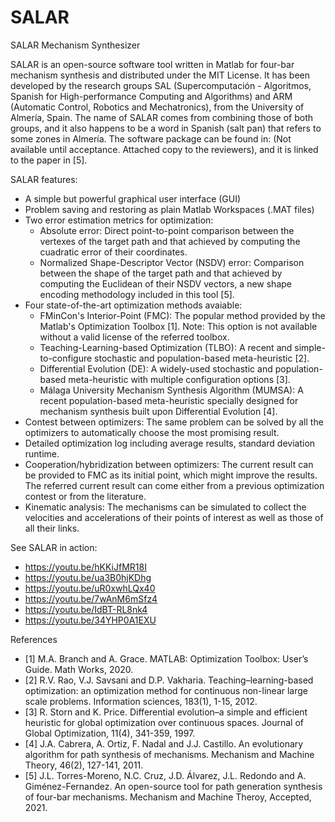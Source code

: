 # SALAR
SALAR Mechanism Synthesizer

SALAR is an open-source software tool written in Matlab for four-bar mechanism synthesis and distributed under the MIT License. It has been developed by the research groups SAL (Supercomputación - Algoritmos, Spanish for High-performance Computing and Algorithms) and ARM (Automatic Control, Robotics and Mechatronics), from the University of Almería, Spain. The name of SALAR comes from combining those of both groups, and it also happens to be a word in Spanish (salt pan) that refers to some zones in Almería. The software package can be found in: (Not available until acceptance. Attached copy to the reviewers), and it is linked to the paper in [5].

SALAR features:

- A simple but powerful graphical user interface (GUI)
- Problem saving and restoring as plain Matlab Workspaces (.MAT files)
- Two error estimation metrics for optimization:
  - Absolute error: Direct point-to-point comparison between the vertexes of the target path and that achieved by computing the cuadratic error of their coordinates.
  - Normalized Shape-Descriptor Vector (NSDV) error: Comparison between the shape of the target path and that achieved by computing the Euclidean of their NSDV vectors, a new shape encoding methodology included in this tool [5].
- Four state-of-the-art optimization methods avaiable:
  - FMinCon's Interior-Point (FMC): The popular method provided by the Matlab's Optimization Toolbox [1]. Note: This option is not available without a valid license of the referred toolbox.
  - Teaching-Learning-based Optimization (TLBO): A recent and simple-to-configure stochastic and population-based meta-heuristic [2].
  - Differential Evolution (DE): A widely-used stochastic and population-based meta-heuristic with multiple configuration options [3].
  - Málaga University Mechanism Synthesis Algorithm (MUMSA): A recent population-based meta-heuristic specially designed for mechanism synthesis built upon Differential Evolution [4].
- Contest between optimizers: The same problem can be solved by all the optimizers to automatically choose the most promising result.
- Detailed optimization log including average results, standard deviation runtime.
- Cooperation/hybridization between optimizers: The current result can be provided to FMC as its initial point, which might improve the results. The referred current result can come either from a previous optimization contest or from the literature.
- Kinematic analysis: The mechanisms can be simulated to collect the velocities and accelerations of their points of interest as well as those of all their links.

See SALAR in action:

- https://youtu.be/hKKiJfMR18I
- https://youtu.be/ua3B0hjKDhg
- https://youtu.be/uR0xwhLQx40
- https://youtu.be/7wAnM6mSfz4
- https://youtu.be/IdBT-RL8nk4
- https://youtu.be/34YHP0A1EXU

References

* [1] M.A. Branch and A. Grace. MATLAB: Optimization Toolbox: User’s Guide. Math Works, 2020.
* [2] R.V. Rao, V.J. Savsani and D.P. Vakharia. Teaching–learning-based optimization: an optimization method for continuous non-linear large scale problems. Information sciences, 183(1), 1-15, 2012.
* [3] R. Storn and K. Price. Differential evolution–a simple and efficient heuristic for global optimization over continuous spaces. Journal of Global Optimization, 11(4), 341-359, 1997.
* [4] J.A. Cabrera, A. Ortiz, F. Nadal and J.J. Castillo. An evolutionary algorithm for path synthesis of mechanisms. Mechanism and Machine Theory, 46(2), 127-141, 2011.
* [5] J.L. Torres-Moreno, N.C. Cruz, J.D. Álvarez, J.L. Redondo and A. Giménez-Fernandez. An open-source tool for path generation synthesis of four-bar mechanisms. Mechanism and Machine Theroy, Accepted, 2021.
